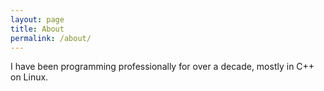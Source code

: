 ```yaml
---
layout: page
title: About
permalink: /about/
---
```


I have been programming professionally for over a decade, 
mostly in C++ on Linux.
